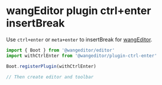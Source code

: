 # wangEditor plugin ctrl+enter insertBreak

Use `ctrl+enter` or `meta+enter` to insertBreak for [wangEditor](https://www.wangeditor.com/v5/en/).

```js
import { Boot } from '@wangeditor/editor'
import withCtrlEnter from '@wangeditor/plugin-ctrl-enter'

Boot.registerPlugin(withCtrlEnter)

// Then create editor and toolbar
```
